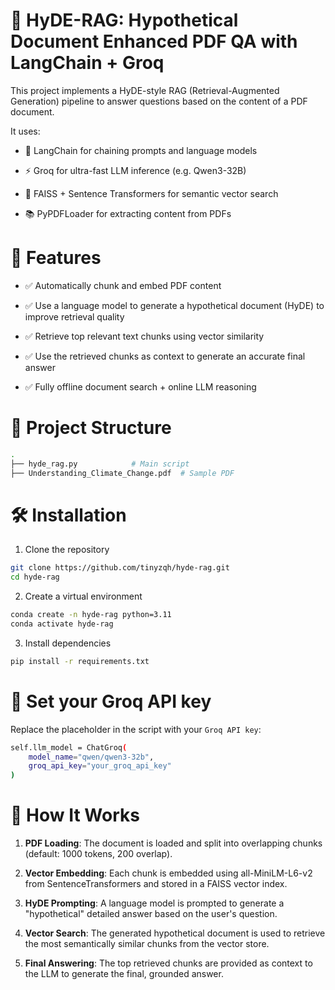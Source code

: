 # 📘 HyDE-RAG: Hypothetical Document Enhanced PDF QA with LangChain + Groq

This project implements a HyDE-style RAG (Retrieval-Augmented Generation) pipeline to answer questions based on the content of a PDF document.

It uses:

- 🧠 LangChain for chaining prompts and language models

- ⚡ Groq for ultra-fast LLM inference (e.g. Qwen3-32B)

- 📄 FAISS + Sentence Transformers for semantic vector search

- 📚 PyPDFLoader for extracting content from PDFs

# 🚀 Features


- ✅ Automatically chunk and embed PDF content

- ✅ Use a language model to generate a hypothetical document (HyDE) to improve retrieval quality

- ✅ Retrieve top relevant text chunks using vector similarity

- ✅ Use the retrieved chunks as context to generate an accurate final answer

- ✅ Fully offline document search + online LLM reasoning


# 📂 Project Structure

```bash
.
├── hyde_rag.py            # Main script
├── Understanding_Climate_Change.pdf  # Sample PDF
```

# 🛠️ Installation

1. Clone the repository
```bash
git clone https://github.com/tinyzqh/hyde-rag.git
cd hyde-rag
```

2. Create a virtual environment
```bash
conda create -n hyde-rag python=3.11
conda activate hyde-rag
```

3. Install dependencies
```bash
pip install -r requirements.txt
```

# 🔑 Set your Groq API key

Replace the placeholder in the script with your `Groq API key`:
```bash
self.llm_model = ChatGroq(
    model_name="qwen/qwen3-32b",
    groq_api_key="your_groq_api_key"
)
```

# 📄 How It Works

1. **PDF Loading**: The document is loaded and split into overlapping chunks (default: 1000 tokens, 200 overlap).

2. **Vector Embedding**: Each chunk is embedded using all-MiniLM-L6-v2 from SentenceTransformers and stored in a FAISS vector index.

3. **HyDE Prompting**: A language model is prompted to generate a "hypothetical" detailed answer based on the user's question.

4. **Vector Search**: The generated hypothetical document is used to retrieve the most semantically similar chunks from the vector store.

5. **Final Answering**: The top retrieved chunks are provided as context to the LLM to generate the final, grounded answer.
